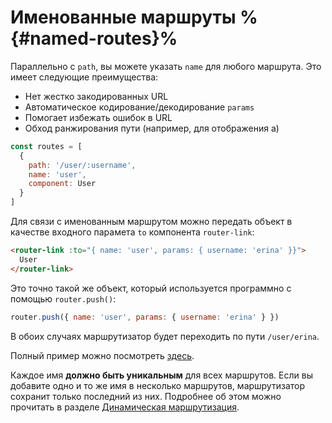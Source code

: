 # Именованные маршруты %{#named-routes}%

<VueSchoolLink
  href="https://vueschool.io/lessons/named-routes"
  title="Узнайте всё об именованных маршрутах"
/>

Параллельно с `path`, вы можете указать `name` для любого маршрута. Это имеет следующие преимущества:

- Нет жестко закодированных URL
- Автоматическое кодирование/декодирование `params`
- Помогает избежать ошибок в URL
- Обход ранжирования пути (например, для отображения a)

```js
const routes = [
  {
    path: '/user/:username',
    name: 'user',
    component: User
  }
]
```

Для связи с именованным маршрутом можно передать объект в качестве входного парамета `to` компонента `router-link`:

```html
<router-link :to="{ name: 'user', params: { username: 'erina' }}">
  User
</router-link>
```

Это точно такой же объект, который используется программно с помощью `router.push()`:

```js
router.push({ name: 'user', params: { username: 'erina' } })
```

В обоих случаях маршрутизатор будет переходить по пути `/user/erina`.

Полный пример можно посмотреть [здесь](https://github.com/vuejs/vue-router/blob/dev/examples/named-routes/app.js).

Каждое имя **должно быть уникальным** для всех маршрутов. Если вы добавите одно и то же имя в несколько маршрутов, маршрутизатор сохранит только последний из них. Подробнее об этом можно прочитать в разделе [Динамическая маршрутизация](../advanced/dynamic-routing.md#Removing-routes).
